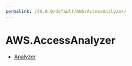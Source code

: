 ```yaml
---
permalink: /50.0.0/default/AWS/AccessAnalyzer/
---
```


# AWS.AccessAnalyzer



* [Analyzer](Analyzer.md)